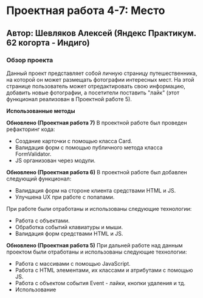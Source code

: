 # Проектная работа 4-7: Место

## Автор: Шевляков Алексей (Яндекс Практикум. 62 когорта - Индиго)

### Обзор проекта

Данный проект представляет собой личную страницу путешественника, на которой он может размещать фотографии интересных мест. На этой странице пользователь может отредактировать свою информацию, добавить новые фотографии, а посетители поставить "лайк" (этот функционал реализован в Проектной работе 5).

**Использованные методы**

**Обновлено (Проектная работа 7)**
В проектной работе был проведен рефакторинг кода:

- Создание карточки с помощью класса Card.
- Валидация форм с помощью публичного метода класса FormValidator.
- JS организован через модули.

**Обновлено (Проектная работа 6)**
В проектной работе был добавлен следующий функционал:

- Валидация форм на стороне клиента средствами HTML и JS.
- Улучшена UX при работе с попапами.

При работе были отработаны и использованы следующие технологии:

- Работа с объектами.
- Обработка событий клавиатуры и мыши.
- Валидация форм средствами HTML и JS.

**Обновлено (Проектная работа 5)**
При дальней работе над данным проектом были отработаны и использованы следующие технологии:

- Работа с массивами с помощью JavaScript.
- Работа с HTML элементами, их классами и атрибутами с помощью JS.
- Работа с объектом события Event - лайки, кнопки удаления и тд.
- Использование <template> для создания однотипных объектов в HTML.
- Реализация плавного закрытия и открытия попапов с помощью инструментария CSS.
- Адаптивная верстка для разрешения больших и маленьких экранов. Адаптивность была достигнута с помощью Flexbox и Grid Layout.
- Базовый JavaScript и работа с браузером через элементы DOM.
- Продвинутая работа с ветками в Git.

**Ссылка на проект - GitHub Pages**: (https://aumetros.github.io/mesto/)

_декабрь 2022г - февраль 2023г_
